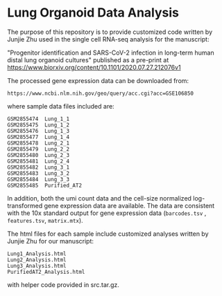 # Lung Organoid Data Analysis

The purpose of this repository is to provide customized code written by Junjie Zhu used in the single cell RNA-seq analysis for the manuscript:

"Progenitor identification and SARS-CoV-2 infection in long-term human distal lung organoid cultures" published as a pre-print at https://www.biorxiv.org/content/10.1101/2020.07.27.212076v1

The processed gene expression data can be downloaded from: 

    https://www.ncbi.nlm.nih.gov/geo/query/acc.cgi?acc=GSE106850

where sample data files included are:
    
    GSM2855474	Lung_1_1
    GSM2855475	Lung_1_2
    GSM2855476	Lung_1_3
    GSM2855477	Lung_1_4
    GSM2855478	Lung_2_1
    GSM2855479	Lung_2_2
    GSM2855480	Lung_2_3
    GSM2855481	Lung_2_4
    GSM2855482	Lung_3_1
    GSM2855483	Lung_3_2
    GSM2855484	Lung_3_3
    GSM2855485	Purified_AT2

In addition, both the umi count data and the cell-size 
normalized log-transformed gene expression data are available. 
The data are consistent with the 10x standard output for gene expression data 
(`barcodes.tsv` , `features.tsv`, `matrix.mtx`). 


The html files for each sample include customized analyses written by Junjie Zhu 
for our manuscript: 

    Lung1_Analysis.html  
    Lung2_Analysis.html  
    Lung3_Analysis.html  
    PurifiedAT2_Analysis.html

with helper code provided in src.tar.gz.  
